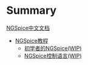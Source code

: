 
# Summary

[NGSpice中文文档](README.md)

- [NGSpice教程](NGSpiceTutorials/README.md)
  - [初学者的NGSpice(WIP)](NGSpiceTutorials/ngspice_for_beginners.md)
  - [NGSpice控制语言(WIP)](NGSpiceTutorials/ngspice_control_language.md)

